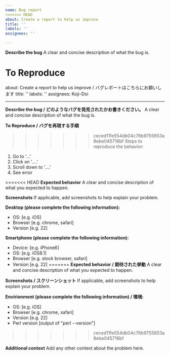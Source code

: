 ```yaml
---
name: Bug report
<<<<<<< HEAD
about: Create a report to help us improve
title: ''
labels: ''
assignees: ''

---
```


**Describe the bug**
A clear and concise description of what the bug is.

**To Reproduce**
=======
about: Create a report to help us improve / バグレポートはこちらにお願いします
title: ''
labels: ''
assignees: Koji-Doi

---

**Describe the bug / どのようなバグを発見されたかお書きください。**
A clear and concise description of what the bug is. 

**To Reproduce / バグを再現する手順**
>>>>>>> ceced11fe554db04c76b9755653a8ebe045716bf
Steps to reproduce the behavior:
1. Go to '...'
2. Click on '....'
3. Scroll down to '....'
4. See error

<<<<<<< HEAD
**Expected behavior**
A clear and concise description of what you expected to happen.

**Screenshots**
If applicable, add screenshots to help explain your problem.

**Desktop (please complete the following information):**
 - OS: [e.g. iOS]
 - Browser [e.g. chrome, safari]
 - Version [e.g. 22]

**Smartphone (please complete the following information):**
 - Device: [e.g. iPhone6]
 - OS: [e.g. iOS8.1]
 - Browser [e.g. stock browser, safari]
 - Version [e.g. 22]
=======
**Expected behavior / 期待された挙動**
A clear and concise description of what you expected to happen.

**Screenshots / スクリーンショット**
If applicable, add screenshots to help explain your problem.

**Envirionment (please complete the following information) / 環境:**
 - OS: [e.g. iOS]
 - Browser [e.g. chrome, safari]
 - Version [e.g. 22]
 - Perl version [output of "perl --version"]
>>>>>>> ceced11fe554db04c76b9755653a8ebe045716bf

**Additional context**
Add any other context about the problem here.
